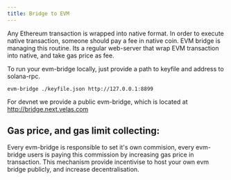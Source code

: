 ```yaml
---
title: Bridge to EVM
---
```


Any Ethereum transaction is wrapped into native format. In order to execute native transaction,
someone should pay a fee in native coin.
EVM bridge is managing this routine. Its a regular web-server that wrap EVM transaction into native, and take gas price as fee.

To run your evm-bridge locally, just provide a path to keyfile and address to solana-rpc.
```
evm-bridge ./keyfile.json http://127.0.0.1:8899
```

For devnet we provide a public evm-bridge, which is located at http://bridge.next.velas.com

## Gas price, and gas limit collecting:

Every evm-bridge is responsible to set it's own commision, every evm-bridge users is paying this commission by increasing gas price in transaction.
This mechanism provide incentivise to host your own evm bridge publicly, and increase decentralisation. 